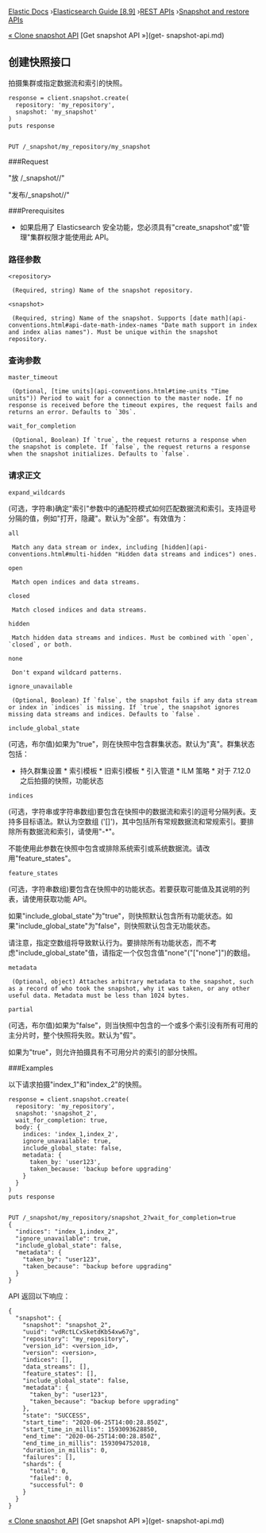 

[Elastic Docs](/guide/) ›[Elasticsearch Guide [8.9]](index.md) ›[REST
APIs](rest-apis.md) ›[Snapshot and restore APIs](snapshot-restore-apis.md)

[« Clone snapshot API](clone-snapshot-api.md) [Get snapshot API »](get-
snapshot-api.md)

## 创建快照接口

拍摄集群或指定数据流和索引的快照。

    
    
    response = client.snapshot.create(
      repository: 'my_repository',
      snapshot: 'my_snapshot'
    )
    puts response
    
    
    PUT /_snapshot/my_repository/my_snapshot

###Request

"放 /_snapshot/<repository><snapshot>/"

"发布/_snapshot/<repository><snapshot>/"

###Prerequisites

* 如果启用了 Elasticsearch 安全功能，您必须具有"create_snapshot"或"管理"集群权限才能使用此 API。

### 路径参数

`<repository>`

     (Required, string) Name of the snapshot repository. 
`<snapshot>`

     (Required, string) Name of the snapshot. Supports [date math](api-conventions.html#api-date-math-index-names "Date math support in index and index alias names"). Must be unique within the snapshot repository. 

### 查询参数

`master_timeout`

     (Optional, [time units](api-conventions.html#time-units "Time units")) Period to wait for a connection to the master node. If no response is received before the timeout expires, the request fails and returns an error. Defaults to `30s`. 
`wait_for_completion`

     (Optional, Boolean) If `true`, the request returns a response when the snapshot is complete. If `false`, the request returns a response when the snapshot initializes. Defaults to `false`. 

### 请求正文

`expand_wildcards`

    

(可选，字符串)确定"索引"参数中的通配符模式如何匹配数据流和索引。支持逗号分隔的值，例如"打开，隐藏"。默认为"全部"。有效值为：

`all`

     Match any data stream or index, including [hidden](api-conventions.html#multi-hidden "Hidden data streams and indices") ones. 
`open`

     Match open indices and data streams. 
`closed`

     Match closed indices and data streams. 
`hidden`

     Match hidden data streams and indices. Must be combined with `open`, `closed`, or both. 
`none`

     Don't expand wildcard patterns. 

`ignore_unavailable`

     (Optional, Boolean) If `false`, the snapshot fails if any data stream or index in `indices` is missing. If `true`, the snapshot ignores missing data streams and indices. Defaults to `false`. 
`include_global_state`

    

(可选，布尔值)如果为"true"，则在快照中包含群集状态。默认为"真"。群集状态包括：

* 持久群集设置 * 索引模板 * 旧索引模板 * 引入管道 * ILM 策略 * 对于 7.12.0 之后拍摄的快照，功能状态

`indices`

    

(可选，字符串或字符串数组)要包含在快照中的数据流和索引的逗号分隔列表。支持多目标语法。默认为空数组 ('[]')，其中包括所有常规数据流和常规索引。要排除所有数据流和索引，请使用"-*"。

不能使用此参数在快照中包含或排除系统索引或系统数据流。请改用"feature_states"。

`feature_states`

    

(可选，字符串数组)要包含在快照中的功能状态。若要获取可能值及其说明的列表，请使用获取功能 API。

如果"include_global_state"为"true"，则快照默认包含所有功能状态。如果"include_global_state"为"false"，则快照默认包含无功能状态。

请注意，指定空数组将导致默认行为。要排除所有功能状态，而不考虑"include_global_state"值，请指定一个仅包含值"none"("["none"]")的数组。

`metadata`

     (Optional, object) Attaches arbitrary metadata to the snapshot, such as a record of who took the snapshot, why it was taken, or any other useful data. Metadata must be less than 1024 bytes. 

`partial`

    

(可选，布尔值)如果为"false"，则当快照中包含的一个或多个索引没有所有可用的主分片时，整个快照将失败。默认为"假"。

如果为"true"，则允许拍摄具有不可用分片的索引的部分快照。

###Examples

以下请求拍摄"index_1"和"index_2"的快照。

    
    
    response = client.snapshot.create(
      repository: 'my_repository',
      snapshot: 'snapshot_2',
      wait_for_completion: true,
      body: {
        indices: 'index_1,index_2',
        ignore_unavailable: true,
        include_global_state: false,
        metadata: {
          taken_by: 'user123',
          taken_because: 'backup before upgrading'
        }
      }
    )
    puts response
    
    
    PUT /_snapshot/my_repository/snapshot_2?wait_for_completion=true
    {
      "indices": "index_1,index_2",
      "ignore_unavailable": true,
      "include_global_state": false,
      "metadata": {
        "taken_by": "user123",
        "taken_because": "backup before upgrading"
      }
    }

API 返回以下响应：

    
    
    {
      "snapshot": {
        "snapshot": "snapshot_2",
        "uuid": "vdRctLCxSketdKb54xw67g",
        "repository": "my_repository",
        "version_id": <version_id>,
        "version": <version>,
        "indices": [],
        "data_streams": [],
        "feature_states": [],
        "include_global_state": false,
        "metadata": {
          "taken_by": "user123",
          "taken_because": "backup before upgrading"
        },
        "state": "SUCCESS",
        "start_time": "2020-06-25T14:00:28.850Z",
        "start_time_in_millis": 1593093628850,
        "end_time": "2020-06-25T14:00:28.850Z",
        "end_time_in_millis": 1593094752018,
        "duration_in_millis": 0,
        "failures": [],
        "shards": {
          "total": 0,
          "failed": 0,
          "successful": 0
        }
      }
    }

[« Clone snapshot API](clone-snapshot-api.md) [Get snapshot API »](get-
snapshot-api.md)
